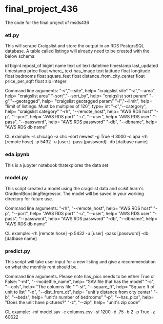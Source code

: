 # final_project_436
The code for the final project of msds436

### etl.py
This will scrape Craigslist and store the output in an RDS PostgrsSQL database. A table called listings will already need to be created with the below schema:

id                      bigint
repost_of               bigint
name                    text
url                     text
datetime                timestamp
last_updated            timestamp
price                   float
where_                  text
has_image               text
latitude                float
longitude               float
bedrooms                float
square_feet             float
distance_from_city_center float
price_per_sqft          float
zip                     integer

Command line arguments:
"-s","--site", help= "craigslist site"
"-a","--area", help= "craigslist area"
"-sort","--sort_by", help= "craigslist sort param"
"-g","--geotagged", help= "craigslist geotagged param"
"-l","--limit", help= "limit of listings. Must be multiples of 120", type= int
"-c","--category", help= "craigslist category"
"-rh", "--remote_host", help= "AWS RDS host"
"-p", "--port", help= "AWS RDS port"
"-u", "--user", help= "AWS RDS user"
"-pass", "--password", help= "AWS RDS password"
"-db", "--dbname", help= "AWS RDS db name"

CL example:
-s chicago -a chc -sort newest -g True -l 3000  -c apa -rh [remote hose] -p 5432 -u [user] -pass [password]  -db [datbase name]

### eda.ipynb
This is a jupyter notebook thatexplores the data set

### model.py
This script created a model using the cragslist data and scikit learn's GradientBoostingRegressor. The model will be saved in your working directory for future use.

Command line arguments:
"-rh", "--remote_host", help= "AWS RDS host"
"-p", "--port", help= "AWS RDS port"
"-u", "--user", help= "AWS RDS user"
"-pass", "--password", help= "AWS RDS password"
"-db", "--dbname", help= "AWS RDS db name"

CL example:
-rh [remote hose] -p 5432 -u [user] -pass [password]  -db [datbase name]

### predict.py
This script will take user input for a new listing and give a recommendation on what the monthly rent should be.

Command line arguments. Please note has_pics needs to be either True or False:
"-mf", "--modelfile_name", help= "SAV file that has the model"
"-c", "--cols", help= "The columns file "
"-sf", "--square_ft", help= "Square ft of unit to list"
"-d", "--dist_from_dt", help= "unit's distance from city center"
"-b", "--beds", help= "unit's number of bedrooms"
"-p", "--has_pics", help= "Does the unit have pictures?"
"-z", "--zip", help= "unit's zip code"

CL example:
-mf model.sav -c columns.csv -sf 1200 -d .75 -b 2 -p True -z 60622
